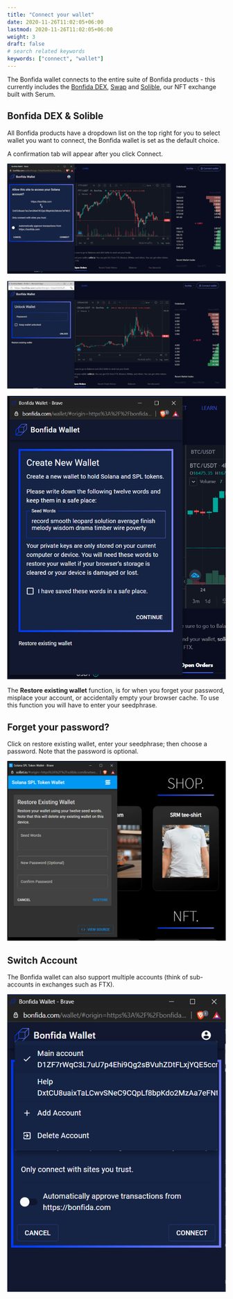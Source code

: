 ```yaml
---
title: "Connect your wallet"
date: 2020-11-26T11:02:05+06:00
lastmod: 2020-11-26T11:02:05+06:00
weight: 3
draft: false
# search related keywords
keywords: ["connect", "wallet"]
---
```


The Bonfida wallet connects to the entire suite of Bonfida products - this currently includes the [Bonfida DEX](https://bonfida.com/dex/#/), [Swap](https://swap.bonfida.com) and [Solible](https://solible.com), our NFT exchange built with Serum.

## Bonfida DEX & Solible

All Bonfida products have a dropdown list on the top right for you to select wallet you want to connect, the Bonfida wallet is set as the default choice.

A confirmation tab will appear after you click Connect.

![connect-1](connect-1.png)

![connect-2](connect-2.png)

![connect-3](connect-3.png)

The **Restore existing wallet** function, is for when you forget your password, misplace your account, or accidentally empty your browser cache. To use this function you will have to enter your seedphrase.

## Forget your password?

Click on restore existing wallet, enter your seedphrase; then choose a password. Note that the password is optional.

![connect-4](connect-4.png)

## Switch Account

The Bonfida wallet can also support multiple accounts (think of sub-accounts in exchanges such as FTX).

![connect-5](connect-5.png)
